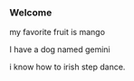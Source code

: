 ### Welcome 

my favorite fruit is mango

I have a dog named gemini 

i know how to irish step dance. 
